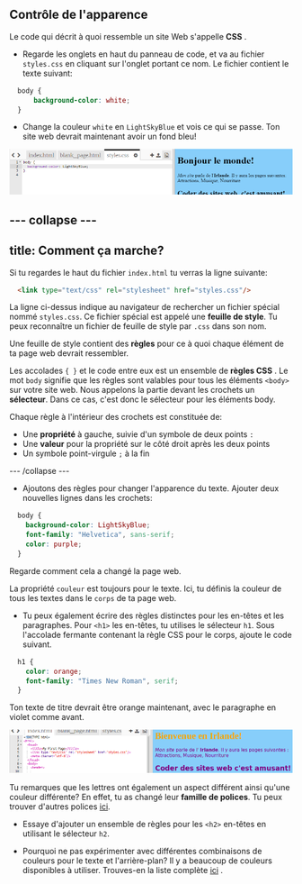 ## Contrôle de l'apparence

Le code qui décrit à quoi ressemble un site Web s'appelle **CSS** .

- Regarde les onglets en haut du panneau de code, et va au fichier `styles.css` en cliquant sur l'onglet portant ce nom. Le fichier contient le texte suivant:

```css
  body {
      background-color: white;
  }
```

- Change la couleur `white` en `LightSkyBlue` et vois ce qui se passe. Ton site web devrait maintenant avoir un fond bleu! 

![Exemple avec fond bleu](images/egFirstCSSbluebg.png)

--- collapse ---
---
title: Comment ça marche?
---

Si tu regardes le haut du fichier `index.html` tu verras la ligne suivante:

```html
  <link type="text/css" rel="stylesheet" href="styles.css"/>
```

La ligne ci-dessus indique au navigateur de rechercher un fichier spécial nommé `styles.css`. Ce fichier spécial est appelé une **feuille de style**. Tu peux reconnaître un fichier de feuille de style par `.css` dans son nom.

Une feuille de style contient des **règles** pour ce à quoi chaque élément de ta page web devrait ressembler.

Les accolades `{ }` et le code entre eux est un ensemble de **règles CSS** . Le mot `body` signifie que les règles sont valables pour tous les éléments `<body>` sur votre site web. Nous appelons la partie devant les crochets un **sélecteur**. Dans ce cas, c'est donc le sélecteur pour les éléments body.

Chaque règle à l'intérieur des crochets est constituée de:

- Une **propriété** à gauche, suivie d'un symbole de deux points `:`
- Une **valeur** pour la propriété sur le côté droit après les deux points
- Un symbole point-virgule `;` à la fin

--- /collapse ---

- Ajoutons des règles pour changer l'apparence du texte. Ajouter deux nouvelles lignes dans les crochets:

```css
  body {
    background-color: LightSkyBlue;
    font-family: "Helvetica", sans-serif;
    color: purple;
  }
```

Regarde comment cela a changé la page web.

La propriété `couleur` est toujours pour le texte. Ici, tu définis la couleur de tous les textes dans le `corps` de ta page web.

- Tu peux également écrire des règles distinctes pour les en-têtes et les paragraphes. Pour `<h1>` les en-têtes, tu utilises le sélecteur `h1`. Sous l'accolade fermante contenant la règle CSS pour le corps, ajoute le code suivant.

```css
  h1 {
    color: orange;
    font-family: "Times New Roman", serif;
  }
```

Ton texte de titre devrait être orange maintenant, avec le paragraphe en violet comme avant.

![Résultat du nouveau code CSS](images/egCssColorsFonts.png)

Tu remarques que les lettres ont également un aspect différent ainsi qu'une couleur différente? En effet, tu as changé leur **famille de polices**. Tu peux trouver d'autres polices [ici](http://dojo.soy/web-font-families).

- Essaye d'ajouter un ensemble de règles pour les `<h2>` en-têtes en utilisant le sélecteur `h2`.

- Pourquoi ne pas expérimenter avec différentes combinaisons de couleurs pour le texte et l'arrière-plan? Il y a beaucoup de couleurs disponibles à utiliser. Trouves-en la liste complète [ici](http://dojo.soy/web-color-names) .
